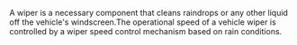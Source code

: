 A wiper is a necessary component that cleans raindrops or any other liquid off the vehicle's windscreen.The operational speed of a vehicle wiper is controlled by a wiper speed control mechanism based on rain conditions.
